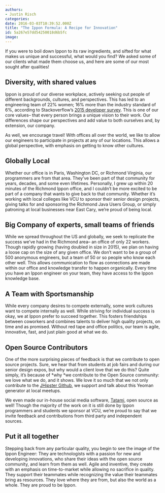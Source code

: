 ```yaml
---
authors:
- Justin Risch
categories:
date: 2016-03-03T10:39:52.000Z
title: "The Ippon Formula: A Recipe for Innovation"
id: 5a267e57dd54250018d6b5fc
image: 
---
```


If you were to boil down Ippon to its raw ingredients, and sifted for what makes us unique and successful, what would you find? We asked some of our clients what made them choose us, and here are some of our most sought after qualities!

## Diversity, with shared values

Ippon is proud of our diverse workplace, actively seeking out people of different backgrounds, cultures, and perspectives. This has led to an engineering team of 22% women; 16% more than the industry standard of 6%, according to Stackoverflow’s [2015 developer survey](http://stackoverflow.com/research/developer-survey-2015#profile). This is one of our core values– that every person brings a unique vision to their work. Our differences shape our perspectives and add value to both ourselves and, by extension, our company.

As well, we encourage travel! With offices all over the world, we like to allow our engineers to participate in projects at any of our locations. This allows a global perspective, with emphasis on getting to know other cultures.

## Globally Local

Whether our office is in Paris, Washington DC, or Richmond Virginia, our programmers are from that area. They’ve been part of that community for years, decades, and some even lifetimes. Personally, I grew up within 20 minutes of the Richmond Ippon office, and I couldn’t be more excited to be part of a company that wants to give back to that community. Whether it’s working with local colleges like VCU to sponsor their senior design projects, giving talks for and sponsoring the Richmond Java Users Group, or simply patroning at local businesses near East Cary, we’re proud of being local.

## Big Company of experts, small teams of friends

While we spread throughout the US and globally, we seek to replicate the success we’ve had in the Richmond area– an office of only 22 workers. Though rapidly growing (having doubled in size in 2015), we plan on having a loose cap on the size of any given office. We don’t want to be a group of 500 anonymous engineers, but a team of 50 or so people who know each other well. This allows communication to flow as connections are made within our office and knowledge transfer to happen organically. Every time you have an Ippon engineer on your team, they have access to the Ippon knowledge base.

## A Team with Sportsmanship

While every company desires to compete externally, some work cultures want to compete internally as well. While striving for individual success is okay, we at Ippon prefer to succeed together. This fosters friendships between coworkers and combines talents to deliver high quality projects, on time and as promised. Without red tape and office politics, our team is agile, innovative, fast, and just plain good at what we do.

## Open Source Contributors

One of the more surprising pieces of feedback is that we contribute to open source projects. Sure, we hear that from students at job fairs and during our senior design expos, but why would a client love that we do this? Quite simply, it’s because of *why *we contribute to the Open Source community: we love what we do, and it shows. We love it so much that we not only contribute to the [JHipster Github](https://github.com/jhipster), we support and talk about this Yeoman generator at local meetups.

We even made our in-house social media software, [Tatami](https://github.com/ippontech/tatami), open source as well! Though the majority of the work on it is still done by Ippon programmers and students we sponsor at VCU, we’re proud to say that we invite feedback and contributions from third party and independent sources.

## Put it all together

Stepping back from any particular quality, you begin to see the image of the Ippon Engineer: They are technologists with a passion for new and developing innovations, who share their ideas with the open source community, and learn from them as well. Agile and inventive, they create with an emphasis on time-to-market while allowing no sacrifice in quality. They support their teammates while recognizing the value their teammates bring as resources. They love where they are from, but also the world as a whole. They are proud to be Ippon.
